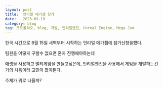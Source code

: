 ```yaml
---
layout: post
title:  언리얼 메가잼 참가
date:   2023-09-10
category: blog
tag: 포트폴리오, blog, 개발, 언리얼엔진, Unreal Engine, Mega Jam
---
```


한국 시간으로 9월 15일 새벽부터 시작하는 언리얼 메가잼에 참가신청을했다.

팀원을 어떻게 구할수 없으면 혼자 진행해야하는데

애셋을 사용하고 멀티게임을 만들고싶은데, 언리얼엔진을 사용해서 게임을 개발하는건 거의 처음이라 고민이 많이된다.

주제가 뭐로 나올까?